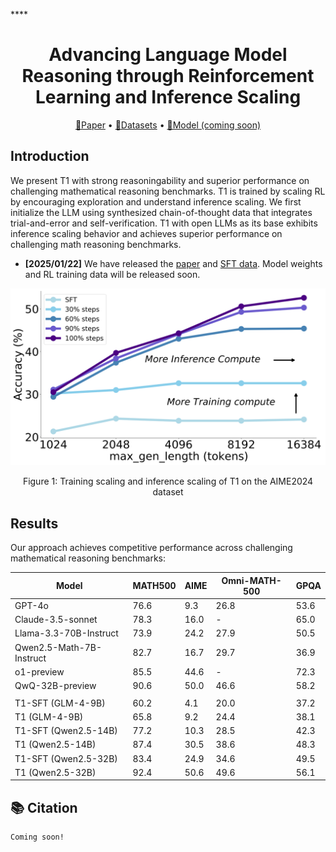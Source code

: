 ****<div align="center">

<h1>Advancing Language Model Reasoning through Reinforcement Learning and Inference Scaling</h1>

<p align="center">
  <a href="https://arxiv.org/abs/2501.11651">📃Paper</a> •
  <a href="https://huggingface.co/datasets/THUDM/T1/tree/main">🤗Datasets</a> •
  <a href="">🤗Model (coming soon)</a>
</p>

</div>


## Introduction

We present T1 with strong reasoningability and superior performance on challenging mathematical reasoning benchmarks.
T1 is trained by scaling RL by encouraging exploration and understand
inference scaling. We first initialize the LLM using synthesized chain-of-thought data that integrates trial-and-error and self-verification.  T1 with open LLMs as its base exhibits inference scaling behavior and achieves superior performance on challenging math reasoning benchmarks. 

- **[2025/01/22]** We have released the [paper](https://arxiv.org/abs/2501.11651) and [SFT data](https://huggingface.co/datasets/THUDM/T1/tree/main). Model weights and RL training data will be released soon.

<p align="center">
<img src="./figures/inference_scaling_overview_aime_intro.svg" width="600">
</p>

<p align="center">
Figure 1: Training scaling and inference scaling of T1 on the AIME2024 dataset
</p>




## Results

Our approach achieves competitive performance across challenging mathematical reasoning benchmarks:


| Model | MATH500 | AIME | Omni-MATH-500 | GPQA |
|-------|---------|------|---------------|------|
| GPT-4o | 76.6 | 9.3 | 26.8 | 53.6 |
| Claude-3.5-sonnet | 78.3 | 16.0 | - | 65.0 |
| Llama-3.3-70B-Instruct | 73.9 | 24.2 | 27.9 | 50.5 |
| Qwen2.5-Math-7B-Instruct | 82.7 | 16.7 | 29.7 | 36.9 |
| o1-preview | 85.5 | 44.6 | - | 72.3 |
| QwQ-32B-preview | 90.6 | 50.0 | 46.6 | 58.2 |
| | | | | |
| T1-SFT (GLM-4-9B) | 60.2 | 4.1 | 20.0 | 37.2 |
| T1 (GLM-4-9B) | 65.8 | 9.2 | 24.4 | 38.1 |
| T1-SFT (Qwen2.5-14B) | 77.2 | 10.3 | 28.5 | 42.3 |
| T1 (Qwen2.5-14B) | 87.4 | 30.5 | 38.6 | 48.3 |
| T1-SFT (Qwen2.5-32B) | 83.4 | 24.9 | 34.6 | 49.5 |
| T1 (Qwen2.5-32B) | 92.4 | 50.6 | 49.6 | 56.1 |

## 📚 Citation

```
Coming soon!
```
